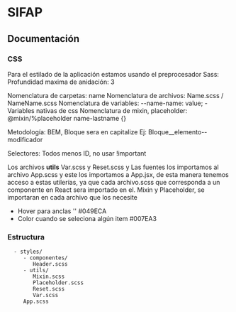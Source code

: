 # SIFAP

## Documentación

### CSS
   Para el estilado de la aplicación estamos usando el preprocesador Sass:
   Profundidad maxima de anidación: 3

   Nomenclatura de carpetas: name
   Nomenclatura de archivos: Name.scss / NameName.scss
   Nomenclatura de variables: --name-name: value;
      - Variables nativas de css
   Nomenclatura de mixin, placeholder: @mixin/%placeholder name-lastname {}

   Metodología: BEM, Bloque sera en capitalize Ej: Bloque__elemento--modificador

   Selectores: Todos menos ID, no usar !important

   Los archivos **utils** Var.scss y Reset.scss y Las fuentes los importamos al archivo App.scss y este los importamos a App.jsx, de esta manera tenemos acceso a estas utilerías, ya que cada archivo.scss que corresponda a un componente en React sera importado en el.
   Mixin y Placeholder, se importaran en cada archivo que los necesite

   - Hover para anclas '<a></a>' #049ECA
   - Color cuando se seleciona algún item #007EA3

   ### Estructura
      - styles/
         - componentes/
            Header.scss
         - utils/
            Mixin.scss
            Placeholder.scss
            Reset.scss
            Var.scss
         App.scss